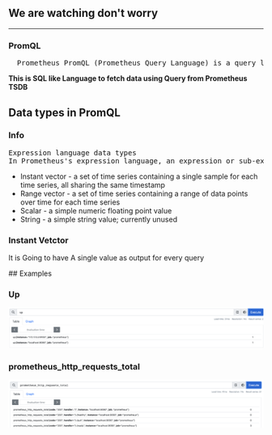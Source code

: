 ## We are watching don't worry  
---
### PromQL 

<pre>
  Prometheus PromQL (Prometheus Query Language) is a query language used to retrieve and manipulate time-series data from Prometheus
</pre>

<b> This is SQL like Language to fetch data using Query from Prometheus TSDB </b>

## Data types in PromQL  

### Info 
<pre>
Expression language data types
In Prometheus's expression language, an expression or sub-expression can evaluate to one of four types:
</pre>
<ul> 
<li> Instant vector - a set of time series containing a single sample for each time series, all sharing the same timestamp </li>  
<li> Range vector - a set of time series containing a range of data points over time for each time series </li> 
<li> Scalar - a simple numeric floating point value </li> 
<li> String - a simple string value; currently unused </li> 
</ul>

### Instant Vetctor 
<p> It is Going to have A single value as output for every query </p>
## Examples 

### Up 
<img src="iv1.png">

### prometheus_http_requests_total

<img src="pth.png">



